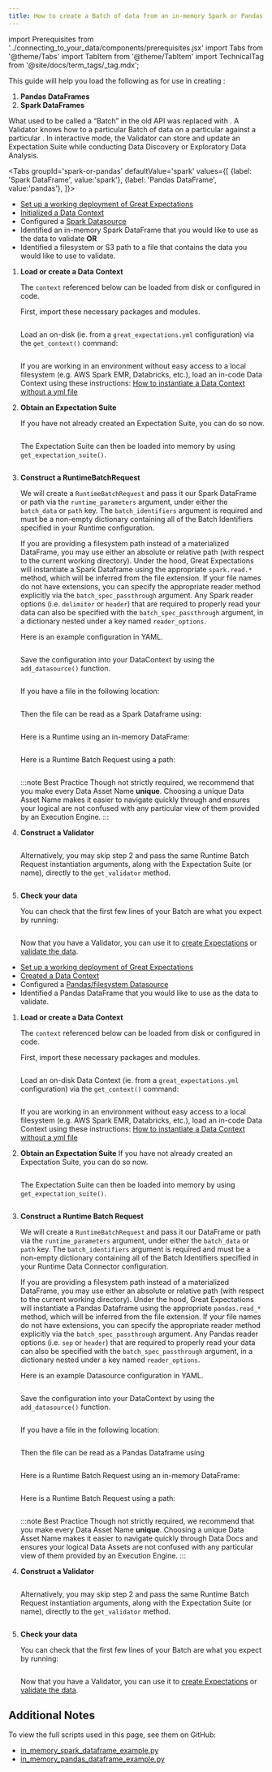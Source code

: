 ```yaml
---
title: How to create a Batch of data from an in-memory Spark or Pandas dataframe or path
---
```

import Prerequisites from '../connecting_to_your_data/components/prerequisites.jsx'
import Tabs from '@theme/Tabs'
import TabItem from '@theme/TabItem'
import TechnicalTag from '@site/docs/term_tags/_tag.mdx';

This guide will help you load the following as <TechnicalTag tag="batch" text="Batches" /> for use in creating <TechnicalTag tag="expectation" text="Expectations" />:
1. **Pandas DataFrames**
2. **Spark DataFrames**


What used to be called a “Batch” in the old API was replaced with <TechnicalTag tag="validator" text="Validator" />. A Validator knows how to <TechnicalTag tag="validation" text="Validate" /> a particular Batch of data on a particular <TechnicalTag tag="execution_engine" text="Execution Engine" /> against a particular <TechnicalTag tag="expectation_suite" text="Expectation Suite" />. In interactive mode, the Validator can store and update an Expectation Suite while conducting Data Discovery or Exploratory Data Analysis.

<Tabs
    groupId='spark-or-pandas'
    defaultValue='spark'
    values={[
    {label: 'Spark DataFrame', value:'spark'},
    {label: 'Pandas DataFrame', value:'pandas'},
    ]}>

<TabItem value='spark'>

<Prerequisites>

- [Set up a working deployment of Great Expectations](/docs/guides/setup/setup_overview)
- [Initialized a Data Context](/docs/guides/setup/configuring_data_contexts/initializing_data_contexts/how_to_initialize_a_filesystem_data_context_in_python)
- Configured a [Spark Datasource](../../guides/connecting_to_your_data/filesystem/spark.md)
- Identified an in-memory Spark DataFrame that you would like to use as the data to validate **OR**
- Identified a filesystem or S3 path to a file that contains the data you would like to use to validate.
  
</Prerequisites>

1. **Load or create a Data Context**

    The ``context`` referenced below can be loaded from disk or configured in code.

    First, import these necessary packages and modules.

    ```python name="tests/integration/docusaurus/connecting_to_your_data/how_to_create_a_batch_of_data_from_an_in_memory_spark_dataframe.py imports"
    ```

    Load an on-disk <TechnicalTag tag="data_context" text="Data Context" /> (ie. from a `great_expectations.yml` configuration) via the `get_context()` command:

    ```python name="tests/integration/docusaurus/connecting_to_your_data/how_to_create_a_batch_of_data_from_an_in_memory_spark_dataframe.py get_context"
    ```

    If you are working in an environment without easy access to a local filesystem (e.g. AWS Spark EMR, Databricks, etc.), load an in-code Data Context using these instructions: [How to instantiate a Data Context without a yml file](../../guides/setup/configuring_data_contexts/how_to_instantiate_a_data_context_without_a_yml_file.md)

2. **Obtain an Expectation Suite**
   
    If you have not already created an Expectation Suite, you can do so now.

    ```python name="tests/integration/docusaurus/connecting_to_your_data/how_to_create_a_batch_of_data_from_an_in_memory_spark_dataframe.py create_expectation_suite"
    ```

    The Expectation Suite can then be loaded into memory by using `get_expectation_suite()`.

    ```python name="tests/integration/docusaurus/connecting_to_your_data/how_to_create_a_batch_of_data_from_an_in_memory_spark_dataframe.py get_expectation_suite"
    ```

3. **Construct a RuntimeBatchRequest**

    We will create a ``RuntimeBatchRequest`` and pass it our Spark DataFrame or path via the ``runtime_parameters`` argument, under either the ``batch_data`` or ``path`` key. The ``batch_identifiers`` argument is required and must be a non-empty dictionary containing all of the Batch Identifiers specified in your Runtime <TechnicalTag tag="data_connector" text="Data Connector" /> configuration.
    
    If you are providing a filesystem path instead of a materialized DataFrame, you may use either an absolute or relative path (with respect to the current working directory). Under the hood, Great Expectations will instantiate a Spark Dataframe using the appropriate ``spark.read.*`` method, which will be inferred from the file extension. If your file names do not have extensions, you can specify the appropriate reader method explicitly via the ``batch_spec_passthrough`` argument. Any Spark reader options (i.e. ``delimiter`` or ``header``) that are required to properly read your data can also be specified with the ``batch_spec_passthrough`` argument, in a dictionary nested under a key named ``reader_options``.

    Here is an example <TechnicalTag tag="datasource" text="Datasource" /> configuration in YAML.

    ```python name="tests/integration/docusaurus/connecting_to_your_data/how_to_create_a_batch_of_data_from_an_in_memory_spark_dataframe.py datasource_yaml"
    ```
   
    Save the configuration into your DataContext by using the `add_datasource()` function.

    ```python name="tests/integration/docusaurus/connecting_to_your_data/how_to_create_a_batch_of_data_from_an_in_memory_spark_dataframe.py add_datasource"
    ```
     
    If you have a file in the following location:

    ```python name="tests/integration/docusaurus/connecting_to_your_data/how_to_create_a_batch_of_data_from_an_in_memory_spark_dataframe.py path_to_file"
    ```

    Then the file can be read as a Spark Dataframe using:
    ```python name="tests/integration/docusaurus/connecting_to_your_data/how_to_create_a_batch_of_data_from_an_in_memory_spark_dataframe.py pyspark_df"
    ```
   
    Here is a Runtime <TechnicalTag tag="batch_request" text="Batch Request" /> using an in-memory DataFrame:
    ```python name="tests/integration/docusaurus/connecting_to_your_data/how_to_create_a_batch_of_data_from_an_in_memory_spark_dataframe.py runtime_batch_request"
    ```

    Here is a Runtime Batch Request using a path:
    ```python name="tests/integration/docusaurus/connecting_to_your_data/how_to_create_a_batch_of_data_from_an_in_memory_spark_dataframe.py runtime_batch_request_2"
    ```

    :::note Best Practice
    Though not strictly required, we recommend that you make every Data Asset Name **unique**. Choosing a unique Data Asset Name makes it easier to navigate quickly through <TechnicalTag tag="data_docs" text="Data Docs" /> and ensures your logical <TechnicalTag tag="data_asset" text="Data Assets" /> are not confused with any particular view of them provided by an Execution Engine.
    :::

4. **Construct a Validator**
    ```python name="tests/integration/docusaurus/connecting_to_your_data/how_to_create_a_batch_of_data_from_an_in_memory_spark_dataframe.py get_validator"
    ```

    Alternatively, you may skip step 2 and pass the same Runtime Batch Request instantiation arguments, along with the Expectation Suite (or name), directly to the ``get_validator`` method.

    ```python name="tests/integration/docusaurus/connecting_to_your_data/how_to_create_a_batch_of_data_from_an_in_memory_spark_dataframe.py get_validator_2"
    ```

5. **Check your data**

    You can check that the first few lines of your Batch are what you expect by running:

    ```python name="tests/integration/docusaurus/connecting_to_your_data/how_to_create_a_batch_of_data_from_an_in_memory_spark_dataframe.py validator_head"    
    ```
   
    Now that you have a Validator, you can use it to [create Expectations](../expectations/create_expectations_overview.md) or [validate the data](../validation/validate_data_overview.md).


</TabItem>
<TabItem value='pandas'>

<Prerequisites>

- [Set up a working deployment of Great Expectations](/docs/guides/setup/setup_overview)
- [Created a Data Context](/docs/guides/setup/configuring_data_contexts/instantiating_data_contexts/how_to_quickly_instantiate_a_data_context)
- Configured a [Pandas/filesystem Datasource](../../guides/connecting_to_your_data/filesystem/pandas.md)
- Identified a Pandas DataFrame that you would like to use as the data to validate.
  
</Prerequisites>

1. **Load or create a Data Context**

   The ``context`` referenced below can be loaded from disk or configured in code.
   
   First, import these necessary packages and modules.
    ```python name="tests/integration/docusaurus/connecting_to_your_data/how_to_create_a_batch_of_data_from_an_in_memory_pandas_dataframe.py imports"
    ```

   Load an on-disk Data Context (ie. from a `great_expectations.yml` configuration) via the `get_context()` command:

    ```python name="tests/integration/docusaurus/connecting_to_your_data/how_to_create_a_batch_of_data_from_an_in_memory_pandas_dataframe.py get_context"
    ```
   
    If you are working in an environment without easy access to a local filesystem (e.g. AWS Spark EMR, Databricks, etc.), load an in-code Data Context using these instructions: [How to instantiate a Data Context without a yml file](../../guides/setup/configuring_data_contexts/how_to_instantiate_a_data_context_without_a_yml_file.md)

2. **Obtain an Expectation Suite**
    If you have not already created an Expectation Suite, you can do so now.

    ```python name="tests/integration/docusaurus/connecting_to_your_data/how_to_create_a_batch_of_data_from_an_in_memory_pandas_dataframe.py create_expectation_suite"
    ```

    The Expectation Suite can then be loaded into memory by using `get_expectation_suite()`.

    ```python name="tests/integration/docusaurus/connecting_to_your_data/how_to_create_a_batch_of_data_from_an_in_memory_pandas_dataframe.py get_expectation_suite"
    ```

3. **Construct a Runtime Batch Request**

    We will create a ``RuntimeBatchRequest`` and pass it our DataFrame or path via the ``runtime_parameters`` argument, under either the ``batch_data`` or ``path`` key. The ``batch_identifiers`` argument is required and must be a non-empty dictionary containing all of the Batch Identifiers specified in your Runtime Data Connector configuration. 
   
    If you are providing a filesystem path instead of a materialized DataFrame, you may use either an absolute or relative path (with respect to the current working directory). Under the hood, Great Expectations will instantiate a Pandas Dataframe using the appropriate ``pandas.read_*`` method, which will be inferred from the file extension. If your file names do not have extensions, you can specify the appropriate reader method explicitly via the ``batch_spec_passthrough`` argument. Any Pandas reader options (i.e. ``sep`` or ``header``) that are required to properly read your data can also be specified with the ``batch_spec_passthrough`` argument, in a dictionary nested under a key named ``reader_options``.
   
    Here is an example Datasource configuration in YAML.

    ```python name="tests/integration/docusaurus/connecting_to_your_data/how_to_create_a_batch_of_data_from_an_in_memory_pandas_dataframe.py datasource_yaml"
    ```
   
    Save the configuration into your DataContext by using the `add_datasource()` function.

    ```python name="tests/integration/docusaurus/connecting_to_your_data/how_to_create_a_batch_of_data_from_an_in_memory_pandas_dataframe.py add_datasource"
    ```
   
    If you have a file in the following location:

    ```python name="tests/integration/docusaurus/connecting_to_your_data/how_to_create_a_batch_of_data_from_an_in_memory_pandas_dataframe.py path_to_file"
    ```

    Then the file can be read as a Pandas Dataframe using
    ```python name="tests/integration/docusaurus/connecting_to_your_data/how_to_create_a_batch_of_data_from_an_in_memory_pandas_dataframe.py read_csv"
    ```

    Here is a Runtime Batch Request using an in-memory DataFrame:
    ```python name="tests/integration/docusaurus/connecting_to_your_data/how_to_create_a_batch_of_data_from_an_in_memory_pandas_dataframe.py runtime_batch_request"
    ```

    Here is a Runtime Batch Request using a path:
    ```python name="tests/integration/docusaurus/connecting_to_your_data/how_to_create_a_batch_of_data_from_an_in_memory_pandas_dataframe.py runtime_batch_request_with_path"
    ```
   
    :::note Best Practice 
    Though not strictly required, we recommend that you make every Data Asset Name **unique**. Choosing a unique Data Asset Name makes it easier to navigate quickly through Data Docs and ensures your logical Data Assets are not confused with any particular view of them provided by an Execution Engine.
    :::

4. **Construct a Validator**
    ```python name="tests/integration/docusaurus/connecting_to_your_data/how_to_create_a_batch_of_data_from_an_in_memory_pandas_dataframe.py get_validator_runtime_batch_request"
    ```

    Alternatively, you may skip step 2 and pass the same Runtime Batch Request instantiation arguments, along with the Expectation Suite (or name), directly to the ``get_validator`` method.

    ```python name="tests/integration/docusaurus/connecting_to_your_data/how_to_create_a_batch_of_data_from_an_in_memory_pandas_dataframe.py get_validator_args"
    ```

5. **Check your data**

    You can check that the first few lines of your Batch are what you expect by running:

    ```python name="tests/integration/docusaurus/connecting_to_your_data/how_to_create_a_batch_of_data_from_an_in_memory_pandas_dataframe.py validator head"
    ```

    Now that you have a Validator, you can use it to [create Expectations](../expectations/create_expectations_overview.md) or [validate the data](../validation/validate_data_overview.md).


</TabItem>

</Tabs>


## Additional Notes

To view the full scripts used in this page, see them on GitHub:

- [in_memory_spark_dataframe_example.py](https://github.com/great-expectations/great_expectations/blob/develop/tests/integration/docusaurus/connecting_to_your_data/how_to_create_a_batch_of_data_from_an_in_memory_spark_dataframe.py)
- [in_memory_pandas_dataframe_example.py](https://github.com/great-expectations/great_expectations/blob/develop/tests/integration/docusaurus/connecting_to_your_data/how_to_create_a_batch_of_data_from_an_in_memory_pandas_dataframe.py)
